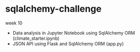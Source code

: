 # sqlalchemy-challenge
 week 10  
- Data analysis in Jupyter Notebook using SqlAlchemy ORM (climate_starter.ipynb)
- JSON API using Flask and SqlAlchemy ORM (app.py)  
